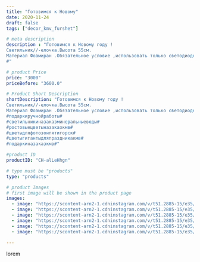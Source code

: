 ```yaml
---
title: "Готовимся к Новому"
date: 2020-11-24
draft: false
tags: ["decor_kmv_furshet"]

# meta description
description : "Готовимся к Новому году !
Светильник//-елочка.Высота 55см.
Материал Фоамиран .Обязательное условие ,использовать только светодиодную LED лампу мощностью 5 Вт.
#"

# product Price
price: "3000"
priceBefore: "3600.0"

# Product Short Description
shortDescription: "Готовимся к Новому году !
Светильник//-елочка.Высота 55см.
Материал Фоамиран .Обязательное условие ,использовать только светодиодную LED лампу мощностью 5 Вт.
#подаркиручнойработы#
#светильникиназаказминеральныеводы#
#ростовыецветыназаказкмв#
#цветыдляфотозонпятигорск#
#цветыгигантыдляпраздникакмв#
#подаркиназаказкмв#"

#product ID
productID: "CH-alLeHhgn"

# type must be "products"
type: "products"

# product Images
# first image will be shown in the product page
images:
  - image: "https://scontent-arn2-1.cdninstagram.com/v/t51.2885-15/e35/p1080x1080/126923949_425042362008330_3338721955961318347_n.jpg?tp=1&_nc_ht=scontent-arn2-1.cdninstagram.com&_nc_cat=106&_nc_ohc=NCwogY9973kAX_76qZc&oh=37d6b077af3989d9ccfbcbc747a5610f&oe=606ADAA9&ig_cache_key=MjQ0OTUxMjE0ODQ0NTcyMDAzNA%3D%3D.2"
  - image: "https://scontent-arn2-1.cdninstagram.com/v/t51.2885-15/e35/p1080x1080/127674733_206993850810880_4634571568631341991_n.jpg?tp=1&_nc_ht=scontent-arn2-1.cdninstagram.com&_nc_cat=104&_nc_ohc=GuG7Fdnqo9AAX9oi3nL&oh=5daf8f2b73dc2b97c960bfff60565ee3&oe=606D090C&ig_cache_key=MjQ0OTUxMjE0ODQ3OTQwNzk0NA%3D%3D.2"
  - image: "https://scontent-arn2-1.cdninstagram.com/v/t51.2885-15/e35/p1080x1080/127397066_696608427523863_6140191417739764230_n.jpg?tp=1&_nc_ht=scontent-arn2-1.cdninstagram.com&_nc_cat=103&_nc_ohc=r88mvukaGR8AX8ax_x4&oh=d672077f3b15ce708e1d2ba84bb817aa&oe=606B2579&ig_cache_key=MjQ0OTUxMjE0ODQzNzMyNTgzMA%3D%3D.2"
  - image: "https://scontent-arn2-1.cdninstagram.com/v/t51.2885-15/e35/p1080x1080/126914902_426497538755414_1089085797041811228_n.jpg?tp=1&_nc_ht=scontent-arn2-1.cdninstagram.com&_nc_cat=102&_nc_ohc=QtaawwAPDJUAX-J1zBB&oh=3b25e0d179bc78a59670a7f0da0c0f56&oe=606C473F&ig_cache_key=MjQ0OTUxMjE0ODQyMDU4Nzc4MQ%3D%3D.2"
  - image: "https://scontent-arn2-1.cdninstagram.com/v/t51.2885-15/e35/p1080x1080/126983690_387295512390543_2643631938194840512_n.jpg?tp=1&_nc_ht=scontent-arn2-1.cdninstagram.com&_nc_cat=103&_nc_ohc=mE45UHXUH9AAX8cqcM-&oh=a8166ee88b72577fa4f71e82199e6ea4&oe=606AF33C&ig_cache_key=MjQ0OTUxMjE0ODQ2MjYyMTU1Ng%3D%3D.2"
  - image: "https://scontent-arn2-1.cdninstagram.com/v/t51.2885-15/e35/p1080x1080/126950348_848534882631422_4810150024881209345_n.jpg?tp=1&_nc_ht=scontent-arn2-1.cdninstagram.com&_nc_cat=102&_nc_ohc=C3f28rOa8XQAX-_4Gqc&oh=ec948baef28caf01c7292391c6fcaa0c&oe=606B1337&ig_cache_key=MjQ0OTUxMjE0ODQ3OTM0NTgzOA%3D%3D.2"

---
```

lorem
